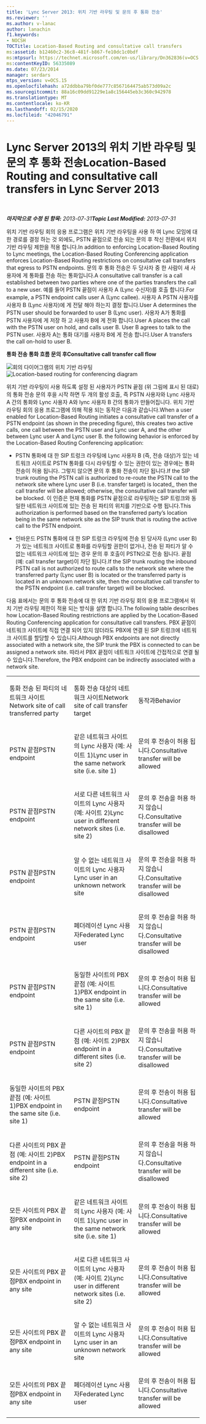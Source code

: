 ```yaml
---
title: 'Lync Server 2013: 위치 기반 라우팅 및 문의 후 통화 전송'
ms.reviewer: ''
ms.author: v-lanac
author: lanachin
f1.keywords:
- NOCSH
TOCTitle: Location-Based Routing and consultative call transfers
ms:assetid: b12460c2-36c8-481f-b867-fe10dc1c0bdf
ms:mtpsurl: https://technet.microsoft.com/en-us/library/Dn362836(v=OCS.15)
ms:contentKeyID: 56335089
ms.date: 07/23/2014
manager: serdars
mtps_version: v=OCS.15
ms.openlocfilehash: a72ddbba79bf0de777c8567164475ab573d09a2c
ms.sourcegitcommit: 88a16c09dd91229e1a8c156445eb3c360c942978
ms.translationtype: MT
ms.contentlocale: ko-KR
ms.lasthandoff: 02/15/2020
ms.locfileid: "42046791"
---
```

<div data-xmlns="http://www.w3.org/1999/xhtml">

<div class="topic" data-xmlns="http://www.w3.org/1999/xhtml" data-msxsl="urn:schemas-microsoft-com:xslt" data-cs="http://msdn.microsoft.com/">

<div data-asp="http://msdn2.microsoft.com/asp">

# <a name="location-based-routing-and-consultative-call-transfers-in-lync-server-2013"></a><span data-ttu-id="292a2-102">Lync Server 2013의 위치 기반 라우팅 및 문의 후 통화 전송</span><span class="sxs-lookup"><span data-stu-id="292a2-102">Location-Based Routing and consultative call transfers in Lync Server 2013</span></span>

</div>

<div id="mainSection">

<div id="mainBody">

<span> </span>

<span data-ttu-id="292a2-103">_**마지막으로 수정 된 항목:** 2013-07-31_</span><span class="sxs-lookup"><span data-stu-id="292a2-103">_**Topic Last Modified:** 2013-07-31_</span></span>

<span data-ttu-id="292a2-104">위치 기반 라우팅 회의 응용 프로그램은 위치 기반 라우팅을 사용 하 여 Lync 모임에 대 한 경로를 결정 하는 것 외에도, PSTN 끝점으로 전송 되는 문의 후 착신 전환에서 위치 기반 라우팅 제한을 적용 합니다.</span><span class="sxs-lookup"><span data-stu-id="292a2-104">In addition to enforcing Location-Based Routing to Lync meetings, the Location-Based Routing Conferencing application enforces Location-Based Routing restrictions on consultative call transfers that egress to PSTN endpoints.</span></span> <span data-ttu-id="292a2-105">문의 후 통화 전송은 두 당사자 중 한 사람이 새 사용자에 게 통화를 전송 하는 통화입니다.</span><span class="sxs-lookup"><span data-stu-id="292a2-105">A consultative call transfer is a call established between two parties where one of the parties transfers the call to a new user.</span></span> <span data-ttu-id="292a2-106">예를 들어 PSTN 끝점이 사용자 A (Lync 수신자)를 호출 합니다.</span><span class="sxs-lookup"><span data-stu-id="292a2-106">For example, a PSTN endpoint calls user A (Lync callee).</span></span> <span data-ttu-id="292a2-107">사용자 A PSTN 사용자를 사용자 B (Lync 사용자)에 게 전달 해야 하는지 결정 합니다.</span><span class="sxs-lookup"><span data-stu-id="292a2-107">User A determines the PSTN user should be forwarded to user B (Lync user).</span></span> <span data-ttu-id="292a2-108">사용자 A가 통화를 PSTN 사용자에 게 저장 하 고 사용자 B에 게 전화 합니다.</span><span class="sxs-lookup"><span data-stu-id="292a2-108">User A places the call with the PSTN user on hold, and calls user B. User B agrees to talk to the PSTN user.</span></span> <span data-ttu-id="292a2-109">사용자 A는 통화 대기를 사용자 B에 게 전송 합니다.</span><span class="sxs-lookup"><span data-stu-id="292a2-109">User A transfers the call on-hold to user B.</span></span>

<span data-ttu-id="292a2-110">**통화 전송 통화 흐름 문의 후**</span><span class="sxs-lookup"><span data-stu-id="292a2-110">**Consultative call transfer call flow**</span></span>

<span data-ttu-id="292a2-111">![회의 다이어그램의 위치 기반 라우팅](images/Dn362836.e4d43d6f-23d2-49c9-b12b-15248a743f92(OCS.15).jpg "회의 다이어그램의 위치 기반 라우팅")</span><span class="sxs-lookup"><span data-stu-id="292a2-111">![Location-based routing for conferencing diagram](images/Dn362836.e4d43d6f-23d2-49c9-b12b-15248a743f92(OCS.15).jpg "Location-based routing for conferencing diagram")</span></span>

<span data-ttu-id="292a2-112">위치 기반 라우팅이 사용 하도록 설정 된 사용자가 PSTN 끝점 (위 그림에 표시 된 대로)의 통화 전송 문의 후을 시작 하면 두 개의 활성 호출, 즉 PSTN 사용자와 Lync 사용자 A 간의 통화와 Lync 사용자 A와 lync 사용자 B 간의 통화가 만들어집니다. 위치 기반 라우팅 회의 응용 프로그램에 의해 적용 되는 동작은 다음과 같습니다.</span><span class="sxs-lookup"><span data-stu-id="292a2-112">When a user enabled for Location-Based Routing initiates a consultative call transfer of a PSTN endpoint (as shown in the preceding figure), this creates two active calls, one call between the PSTN user and Lync user A, and the other between Lync user A and Lync user B. the following behavior is enforced by the Location-Based Routing Conferencing application:</span></span>

  - <span data-ttu-id="292a2-113">PSTN 통화에 대 한 SIP 트렁크 라우팅에 Lync 사용자 B (즉, 전송 대상)가 있는 네트워크 사이트로 PSTN 통화를 다시 라우팅할 수 있는 권한이 있는 경우에는 통화 전송이 허용 됩니다. 그렇지 않으면 문의 후 통화 전송이 차단 됩니다.</span><span class="sxs-lookup"><span data-stu-id="292a2-113">If the SIP trunk routing the PSTN call is authorized to re-route the PSTN call to the network site where Lync user B (i.e. transfer target) is located,, then the call transfer will be allowed; otherwise, the consultative call transfer will be blocked.</span></span> <span data-ttu-id="292a2-114">이 인증은 현재 통화를 PSTN 끝점으로 라우팅하는 SIP 트렁크와 동일한 네트워크 사이트에 있는 전송 된 파티의 위치를 기반으로 수행 됩니다.</span><span class="sxs-lookup"><span data-stu-id="292a2-114">This authorization is performed based on the transferred party’s location being in the same network site as the SIP trunk that is routing the active call to the PSTN endpoint.</span></span>

  - <span data-ttu-id="292a2-115">인바운드 PSTN 통화에 대 한 SIP 트렁크 라우팅에 전송 된 당사자 (Lync user B)가 있는 네트워크 사이트로 통화를 라우팅할 권한이 없거나, 전송 된 파티가 알 수 없는 네트워크 사이트에 있는 경우 문의 후 호출이 PSTN으로 전송 됩니다. 끝점 (예: call transfer target)이 차단 됩니다.</span><span class="sxs-lookup"><span data-stu-id="292a2-115">If the SIP trunk routing the inbound PSTN call is not authorized to route calls to the network site where the transferred party (Lync user B) is located or the transferred party is located in an unknown network site, then the consultative call transfer to the PSTN endpoint (i.e. call transfer target) will be blocked.</span></span>

<span data-ttu-id="292a2-116">다음 표에서는 문의 후 통화 전송에 대 한 위치 기반 라우팅 회의 응용 프로그램에서 위치 기반 라우팅 제한이 적용 되는 방식을 설명 합니다.</span><span class="sxs-lookup"><span data-stu-id="292a2-116">The following table describes how Location-Based Routing restrictions are applied by the Location-Based Routing Conferencing application for consultative call transfers.</span></span> <span data-ttu-id="292a2-117">PBX 끝점이 네트워크 사이트에 직접 연결 되어 있지 않더라도 PBX에 연결 된 SIP 트렁크에 네트워크 사이트를 할당할 수 있습니다.</span><span class="sxs-lookup"><span data-stu-id="292a2-117">Although PBX endpoints are not directly associated with a network site, the SIP trunk the PBX is connected to can be assigned a network site.</span></span> <span data-ttu-id="292a2-118">따라서 PBX 끝점이 네트워크 사이트에 간접적으로 연결 될 수 있습니다.</span><span class="sxs-lookup"><span data-stu-id="292a2-118">Therefore, the PBX endpoint can be indirectly associated with a network site.</span></span>


<table>
<colgroup>
<col style="width: 33%" />
<col style="width: 33%" />
<col style="width: 33%" />
</colgroup>
<tbody>
<tr class="odd">
<td><p><span data-ttu-id="292a2-119">통화 전송 된 파티의 네트워크 사이트</span><span class="sxs-lookup"><span data-stu-id="292a2-119">Network site of call transferred party</span></span></p></td>
<td><p><span data-ttu-id="292a2-120">통화 전송 대상의 네트워크 사이트</span><span class="sxs-lookup"><span data-stu-id="292a2-120">Network site of call transfer target</span></span></p></td>
<td><p><span data-ttu-id="292a2-121">동작과</span><span class="sxs-lookup"><span data-stu-id="292a2-121">Behavior</span></span></p></td>
</tr>
<tr class="even">
<td><p><span data-ttu-id="292a2-122">PSTN 끝점</span><span class="sxs-lookup"><span data-stu-id="292a2-122">PSTN endpoint</span></span></p></td>
<td><p><span data-ttu-id="292a2-123">같은 네트워크 사이트의 Lync 사용자 (예: 사이트 1)</span><span class="sxs-lookup"><span data-stu-id="292a2-123">Lync user in the same network site (i.e. site 1)</span></span></p></td>
<td><p><span data-ttu-id="292a2-124">문의 후 전송이 허용 됩니다.</span><span class="sxs-lookup"><span data-stu-id="292a2-124">Consultative transfer will be allowed</span></span></p></td>
</tr>
<tr class="odd">
<td><p><span data-ttu-id="292a2-125">PSTN 끝점</span><span class="sxs-lookup"><span data-stu-id="292a2-125">PSTN endpoint</span></span></p></td>
<td><p><span data-ttu-id="292a2-126">서로 다른 네트워크 사이트의 Lync 사용자 (예: 사이트 2)</span><span class="sxs-lookup"><span data-stu-id="292a2-126">Lync user in different network sites (i.e. site 2)</span></span></p></td>
<td><p><span data-ttu-id="292a2-127">문의 후 전송을 허용 하지 않습니다.</span><span class="sxs-lookup"><span data-stu-id="292a2-127">Consultative transfer will be disallowed</span></span></p></td>
</tr>
<tr class="even">
<td><p><span data-ttu-id="292a2-128">PSTN 끝점</span><span class="sxs-lookup"><span data-stu-id="292a2-128">PSTN endpoint</span></span></p></td>
<td><p><span data-ttu-id="292a2-129">알 수 없는 네트워크 사이트의 Lync 사용자</span><span class="sxs-lookup"><span data-stu-id="292a2-129">Lync user in an unknown network site</span></span></p></td>
<td><p><span data-ttu-id="292a2-130">문의 후 전송을 허용 하지 않습니다.</span><span class="sxs-lookup"><span data-stu-id="292a2-130">Consultative transfer will be disallowed</span></span></p></td>
</tr>
<tr class="odd">
<td><p><span data-ttu-id="292a2-131">PSTN 끝점</span><span class="sxs-lookup"><span data-stu-id="292a2-131">PSTN endpoint</span></span></p></td>
<td><p><span data-ttu-id="292a2-132">페더레이션 Lync 사용자</span><span class="sxs-lookup"><span data-stu-id="292a2-132">Federated Lync user</span></span></p></td>
<td><p><span data-ttu-id="292a2-133">문의 후 전송을 허용 하지 않습니다.</span><span class="sxs-lookup"><span data-stu-id="292a2-133">Consultative transfer will be disallowed</span></span></p></td>
</tr>
<tr class="even">
<td><p><span data-ttu-id="292a2-134">PSTN 끝점</span><span class="sxs-lookup"><span data-stu-id="292a2-134">PSTN endpoint</span></span></p></td>
<td><p><span data-ttu-id="292a2-135">동일한 사이트의 PBX 끝점 (예: 사이트 1)</span><span class="sxs-lookup"><span data-stu-id="292a2-135">PBX endpoint in the same site (i.e. site 1)</span></span></p></td>
<td><p><span data-ttu-id="292a2-136">문의 후 전송이 허용 됩니다.</span><span class="sxs-lookup"><span data-stu-id="292a2-136">Consultative transfer will be allowed</span></span></p></td>
</tr>
<tr class="odd">
<td><p><span data-ttu-id="292a2-137">PSTN 끝점</span><span class="sxs-lookup"><span data-stu-id="292a2-137">PSTN endpoint</span></span></p></td>
<td><p><span data-ttu-id="292a2-138">다른 사이트의 PBX 끝점 (예: 사이트 2)</span><span class="sxs-lookup"><span data-stu-id="292a2-138">PBX endpoint in a different sites (i.e. site 2)</span></span></p></td>
<td><p><span data-ttu-id="292a2-139">문의 후 전송을 허용 하지 않습니다.</span><span class="sxs-lookup"><span data-stu-id="292a2-139">Consultative transfer will be disallowed</span></span></p></td>
</tr>
<tr class="even">
<td><p><span data-ttu-id="292a2-140">동일한 사이트의 PBX 끝점 (예: 사이트 1)</span><span class="sxs-lookup"><span data-stu-id="292a2-140">PBX endpoint in the same site (i.e. site 1)</span></span></p></td>
<td><p><span data-ttu-id="292a2-141">PSTN 끝점</span><span class="sxs-lookup"><span data-stu-id="292a2-141">PSTN endpoint</span></span></p></td>
<td><p><span data-ttu-id="292a2-142">문의 후 전송이 허용 됩니다.</span><span class="sxs-lookup"><span data-stu-id="292a2-142">Consultative transfer will be allowed</span></span></p></td>
</tr>
<tr class="odd">
<td><p><span data-ttu-id="292a2-143">다른 사이트의 PBX 끝점 (예: 사이트 2)</span><span class="sxs-lookup"><span data-stu-id="292a2-143">PBX endpoint in a different site (i.e. site 2)</span></span></p></td>
<td><p><span data-ttu-id="292a2-144">PSTN 끝점</span><span class="sxs-lookup"><span data-stu-id="292a2-144">PSTN endpoint</span></span></p></td>
<td><p><span data-ttu-id="292a2-145">문의 후 전송을 허용 하지 않습니다.</span><span class="sxs-lookup"><span data-stu-id="292a2-145">Consultative transfer will be disallowed</span></span></p></td>
</tr>
<tr class="even">
<td><p><span data-ttu-id="292a2-146">모든 사이트의 PBX 끝점</span><span class="sxs-lookup"><span data-stu-id="292a2-146">PBX endpoint in any site</span></span></p></td>
<td><p><span data-ttu-id="292a2-147">같은 네트워크 사이트의 Lync 사용자 (예: 사이트 1)</span><span class="sxs-lookup"><span data-stu-id="292a2-147">Lync user in the same network site (i.e. site 1)</span></span></p></td>
<td><p><span data-ttu-id="292a2-148">문의 후 전송이 허용 됩니다.</span><span class="sxs-lookup"><span data-stu-id="292a2-148">Consultative transfer will be allowed</span></span></p></td>
</tr>
<tr class="odd">
<td><p><span data-ttu-id="292a2-149">모든 사이트의 PBX 끝점</span><span class="sxs-lookup"><span data-stu-id="292a2-149">PBX endpoint in any site</span></span></p></td>
<td><p><span data-ttu-id="292a2-150">서로 다른 네트워크 사이트의 Lync 사용자 (예: 사이트 2)</span><span class="sxs-lookup"><span data-stu-id="292a2-150">Lync user in different network sites (i.e. site 2)</span></span></p></td>
<td><p><span data-ttu-id="292a2-151">문의 후 전송이 허용 됩니다.</span><span class="sxs-lookup"><span data-stu-id="292a2-151">Consultative transfer will be allowed</span></span></p></td>
</tr>
<tr class="even">
<td><p><span data-ttu-id="292a2-152">모든 사이트의 PBX 끝점</span><span class="sxs-lookup"><span data-stu-id="292a2-152">PBX endpoint in any site</span></span></p></td>
<td><p><span data-ttu-id="292a2-153">알 수 없는 네트워크 사이트의 Lync 사용자</span><span class="sxs-lookup"><span data-stu-id="292a2-153">Lync user in an unknown network site</span></span></p></td>
<td><p><span data-ttu-id="292a2-154">문의 후 전송이 허용 됩니다.</span><span class="sxs-lookup"><span data-stu-id="292a2-154">Consultative transfer will be allowed</span></span></p></td>
</tr>
<tr class="odd">
<td><p><span data-ttu-id="292a2-155">모든 사이트의 PBX 끝점</span><span class="sxs-lookup"><span data-stu-id="292a2-155">PBX endpoint in any site</span></span></p></td>
<td><p><span data-ttu-id="292a2-156">페더레이션 Lync 사용자</span><span class="sxs-lookup"><span data-stu-id="292a2-156">Federated Lync user</span></span></p></td>
<td><p><span data-ttu-id="292a2-157">문의 후 전송이 허용 됩니다.</span><span class="sxs-lookup"><span data-stu-id="292a2-157">Consultative transfer will be allowed</span></span></p></td>
</tr>
</tbody>
</table>


</div>

<span> </span>

</div>

</div>

</div>

